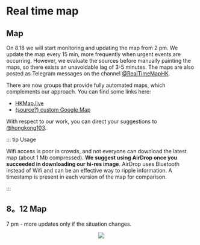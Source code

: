 # Real time map

## Map

On 8.18 we will start monitoring and updating the map from 2 pm.  We update the map every 15 min, more frequently when urgent events are occurring.  However, we evaluate the sources before manually painting the maps, so there exists an unavoidable lag of 3-5 minutes.  The maps are also posted as Telegram messages on the channel [@RealTimeMapHK](https://t.me/RealTimeMapHK).

There are now groups that provide fully automated maps, which complements our approach.  You can find some links here:

* [HKMap.live](https://hkmap.live/)
* [(source?) custom Google Map](https://www.google.com/maps/d/viewer?mid=1oirckYcAXB-6S2W-oMDN6uKSd8s4sy5l)

With respect to our work, you can direct your suggestions to [@hongkong103](https://t.me/hongkong103).

<!-- ::: warning Sources

We have a small group of runners providing eyes on the ground, and integrate streams of information from various public Telegram groups and live broadcast.

::: -->

::: tip Usage

Wifi access is poor in crowds, and not everyone can download the latest map (about 1 Mb compressed).  **We suggest using AirDrop once you succeeded in downloading our hi-res image**.  AirDrop uses Bluetooth instead of Wifi and can be an effective way to ripple information.  A timestamp is present in each version of the map for comparison.

:::

## 8。12 Map

7 pm - more updates only if the situation changes.

<center>

![](https://live.staticflickr.com/65535/48517274861_7b5c1019e7_k_d.jpg)


</center>
<!-- ![](https://live.staticflickr.com/65535/48384696931_6932aac88f_b.jpg) -->

<!-- ## Events -->

<!-- <Foldable> -->

<!-- 座標地點可參考[空白地圖](/721-blank.jpg)。  如要事先列印, 可用[這PDF檔案](/721-blank.pdf)。 -->
<!-- 
| Time  |  District  |      Coordinates      |                 Location                 | Event                                             |
|:-----:|:------:|:--------------:|:------------------------------------:|:-------------------------------------------------|
|       |        |                |                                      |                                                  |
|       |        |                |                                      |                                                  |
|       |        |                |                                      |                                                  |
|       |        |                |                                      |                                                  | -->
